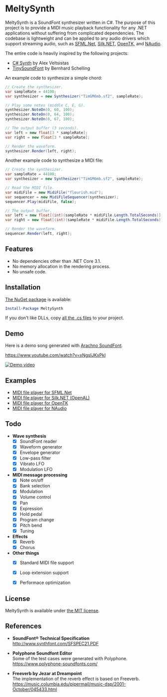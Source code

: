 # MeltySynth

MeltySynth is a SoundFont synthesizer written in C#.
The purpose of this project is to provide a MIDI music playback functionality for any .NET applications without suffering from complicated dependencies.
The codebase is lightweight and can be applied to any audio drivers which support streaming audio, such as [SFML.Net](https://github.com/SFML/SFML.Net), [Silk.NET](https://github.com/dotnet/Silk.NET), [OpenTK](https://github.com/opentk/opentk), and [NAudio](https://github.com/naudio/NAudio).

The entire code is heavily inspired by the following projects:

* [C# Synth](https://archive.codeplex.com/?p=csharpsynthproject) by Alex Veltsistas
* [TinySoundFont](https://github.com/schellingb/TinySoundFont) by Bernhard Schelling

An example code to synthesize a simple chord:

```cs
// Create the synthesizer.
var sampleRate = 44100;
var synthesizer = new Synthesizer("TimGM6mb.sf2", sampleRate);

// Play some notes (middle C, E, G).
synthesizer.NoteOn(0, 60, 100);
synthesizer.NoteOn(0, 64, 100);
synthesizer.NoteOn(0, 67, 100);

// The output buffer (3 seconds).
var left = new float[3 * sampleRate];
var right = new float[3 * sampleRate];

// Render the waveform.
synthesizer.Render(left, right);
```

Another example code to synthesize a MIDI file:
```cs
// Create the synthesizer.
var sampleRate = 44100;
var synthesizer = new Synthesizer("TimGM6mb.sf2", sampleRate);

// Read the MIDI file.
var midiFile = new MidiFile("flourish.mid");
var sequencer = new MidiFileSequencer(synthesizer);
sequencer.Play(midiFile, false);

// The output buffer.
var left = new float[(int)(sampleRate * midiFile.Length.TotalSeconds)];
var right = new float[(int)(sampleRate * midiFile.Length.TotalSeconds)];

// Render the waveform.
sequencer.Render(left, right);
```

## Features

* No dependencies other than .NET Core 3.1.
* No memory allocation in the rendering process.
* No unsafe code.


## Installation

[The NuGet package](https://www.nuget.org/packages/MeltySynth/) is available:

```ps1
Install-Package MeltySynth
```

If you don't like DLLs, copy [all the .cs files](https://github.com/sinshu/meltysynth/tree/main/MeltySynth/src) to your project.

## Demo

Here is a demo song generated with [Arachno SoundFont](http://www.arachnosoft.com/main/soundfont.php).

https://www.youtube.com/watch?v=xNgsIJKxPkI  

[![Demo video](https://img.youtube.com/vi/xNgsIJKxPkI/0.jpg)](https://www.youtube.com/watch?v=xNgsIJKxPkI)


## Examples

* [MIDI file player for SFML.Net](https://github.com/sinshu/meltysynth/tree/main/Examples/SFML.Net)
* [MIDI file player for Silk.NET (OpenAL)](https://github.com/sinshu/meltysynth/tree/main/Examples/Silk.NET.OpenAL)
* [MIDI file player for OpenTK](https://github.com/sinshu/meltysynth/tree/main/Examples/OpenTK)
* [MIDI file player for NAudio](https://github.com/sinshu/meltysynth/tree/main/Examples/NAudio)


## Todo

* __Wave synthesis__
    - [x] SoundFont reader
    - [x] Waveform generator
    - [x] Envelope generator
    - [x] Low-pass filter
    - [x] Vibrato LFO
    - [x] Modulation LFO
* __MIDI message processing__
    - [x] Note on/off
    - [x] Bank selection
    - [x] Modulation
    - [x] Volume control
    - [x] Pan
    - [x] Expression
    - [x] Hold pedal
    - [x] Program change
    - [x] Pitch bend
    - [x] Tuning
* __Effects__
    - [x] Reverb
    - [x] Chorus
* __Other things__
    - [x] Standard MIDI file support
    - [x] Loop extension support
    - [x] Performace optimization


## License

MeltySynth is available under [the MIT license](LICENSE.txt).


## References

* __SoundFont&reg; Technical Specification__  
http://www.synthfont.com/SFSPEC21.PDF

* __Polyphone Soundfont Editor__  
Some of the test cases were generated with Polyphone.  
https://www.polyphone-soundfonts.com/

* __Freeverb by Jezar at Dreampoint__  
The implementation of the reverb effect is based on Freeverb.  
https://music.columbia.edu/pipermail/music-dsp/2001-October/045433.html
